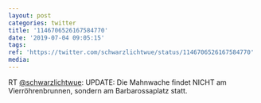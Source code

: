 ```yaml
---
layout: post
categories: twitter
title: '1146706526167584770'
date: '2019-07-04 09:05:15'
tags: 
ref: 'https://twitter.com/schwarzlichtwue/status/1146706526167584770'
media:
---
```

RT [@schwarzlichtwue](https://twitter.com/schwarzlichtwue): UPDATE: Die Mahnwache findet NICHT am Vierröhrenbrunnen, sondern am Barbarossaplatz statt. 

